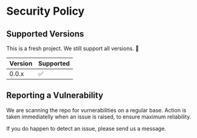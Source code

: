 # Security Policy

## Supported Versions

This is a fresh project. We still support all versions. 🙂

| Version | Supported          |
|---------|--------------------|
| 0.0.x   | :white_check_mark: |

## Reporting a Vulnerability

We are scanning the repo for vurnerabilities on a regular base.
Action is taken immediatelly when an issue is raised, to ensure maximum reliability.

If you do happen to detect an issue, please send us a message.

